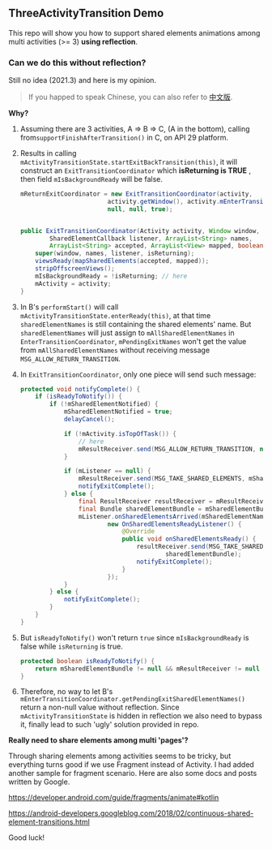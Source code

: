 ## ThreeActivityTransition Demo

This repo will show you how to support shared elements animations among multi activities (>= 3) **using reflection**.

### Can we do this without reflection?

Still no idea (2021.3) and here is my opinion.

> If you happed to speak Chinese, you can also refer to [中文版](./README_CN.md).

**Why?**

1. Assuming there are 3 activities, A => B => C, (A in the bottom), calling from`supportFinishAfterTransition()` in C, on API 29 platform.

2. Results in calling `mActivityTransitionState.startExitBackTransition(this)`, it will construct an `ExitTransitionCoordinator` which **isReturning is TRUE** , then field `mIsBackgroundReady` will be false.

   ```java
   mReturnExitCoordinator = new ExitTransitionCoordinator(activity,
                           activity.getWindow(), activity.mEnterTransitionListener, pendingExitNames,
                           null, null, true);
   
   
   public ExitTransitionCoordinator(Activity activity, Window window,
           SharedElementCallback listener, ArrayList<String> names,
           ArrayList<String> accepted, ArrayList<View> mapped, boolean isReturning) {
       super(window, names, listener, isReturning);
       viewsReady(mapSharedElements(accepted, mapped));
       stripOffscreenViews();
       mIsBackgroundReady = !isReturning; // here
       mActivity = activity;
   }
   ```

3. In B's `performStart()` will call `mActivityTransitionState.enterReady(this)`, at that time `sharedElementNames` is still containing the shared elements' name. But `sharedElementNames` will just assign to `mAllSharedElementNames` in `EnterTransitionCoordinator`, `mPendingExitNames` won't get the value from `mAllSharedElementNames`  without receiving message `MSG_ALLOW_RETURN_TRANSITION`.

4. In `ExitTransitionCoordinator`, only one piece will send such message:

   ```java
   protected void notifyComplete() {
       if (isReadyToNotify()) {
           if (!mSharedElementNotified) {
               mSharedElementNotified = true;
               delayCancel();
   
               if (!mActivity.isTopOfTask()) {
                   // here
                   mResultReceiver.send(MSG_ALLOW_RETURN_TRANSITION, null);
               }
   
               if (mListener == null) {
                   mResultReceiver.send(MSG_TAKE_SHARED_ELEMENTS, mSharedElementBundle);
                   notifyExitComplete();
               } else {
                   final ResultReceiver resultReceiver = mResultReceiver;
                   final Bundle sharedElementBundle = mSharedElementBundle;
                   mListener.onSharedElementsArrived(mSharedElementNames, mSharedElements,
                           new OnSharedElementsReadyListener() {
                               @Override
                               public void onSharedElementsReady() {
                                   resultReceiver.send(MSG_TAKE_SHARED_ELEMENTS,
                                           sharedElementBundle);
                                   notifyExitComplete();
                               }
                           });
               }
           } else {
               notifyExitComplete();
           }
       }
   }
   ```

5. But `isReadyToNotify()` won't return `true` since `mIsBackgroundReady` is false while `isReturning` is true.

   ```java
   protected boolean isReadyToNotify() {
       return mSharedElementBundle != null && mResultReceiver != null && mIsBackgroundReady;
   }
   ```

6. Therefore, no way to let B's `mEnterTransitionCoordinator.getPendingExitSharedElementNames()` return a non-null value without reflection. Since `mActivityTransitionState` is hidden in reflection we also need to bypass it, finally lead to such 'ugly' solution provided in repo.

**Really need to share elements among multi 'pages'?**

Through sharing elements among activities seems to be tricky, but everything turns good if we use Fragment instead of Activity. I had added another sample for fragment scenario. Here are also some docs and posts written by Google.

https://developer.android.com/guide/fragments/animate#kotlin

https://android-developers.googleblog.com/2018/02/continuous-shared-element-transitions.html

Good luck!
